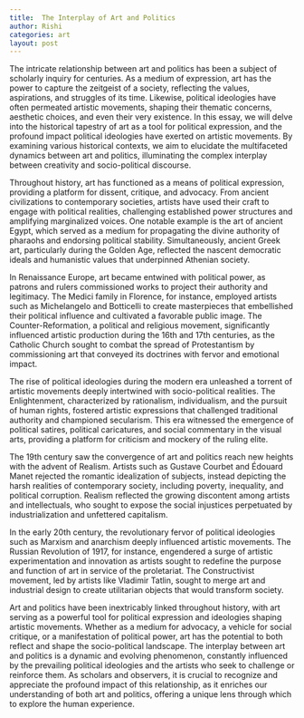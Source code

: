```yaml
---
title:  The Interplay of Art and Politics
author: Rishi
categories: art
layout: post
---
```



The intricate relationship between art and politics has been a subject of scholarly inquiry for centuries. As a medium of expression, art has the power to capture the zeitgeist of a society, reflecting the values, aspirations, and struggles of its time. Likewise, political ideologies have often permeated artistic movements, shaping their thematic concerns, aesthetic choices, and even their very existence. In this essay, we will delve into the historical tapestry of art as a tool for political expression, and the profound impact political ideologies have exerted on artistic movements. By examining various historical contexts, we aim to elucidate the multifaceted dynamics between art and politics, illuminating the complex interplay between creativity and socio-political discourse.

Throughout history, art has functioned as a means of political expression, providing a platform for dissent, critique, and advocacy. From ancient civilizations to contemporary societies, artists have used their craft to engage with political realities, challenging established power structures and amplifying marginalized voices. One notable example is the art of ancient Egypt, which served as a medium for propagating the divine authority of pharaohs and endorsing political stability. Simultaneously, ancient Greek art, particularly during the Golden Age, reflected the nascent democratic ideals and humanistic values that underpinned Athenian society.

In Renaissance Europe, art became entwined with political power, as patrons and rulers commissioned works to project their authority and legitimacy. The Medici family in Florence, for instance, employed artists such as Michelangelo and Botticelli to create masterpieces that embellished their political influence and cultivated a favorable public image. The Counter-Reformation, a political and religious movement, significantly influenced artistic production during the 16th and 17th centuries, as the Catholic Church sought to combat the spread of Protestantism by commissioning art that conveyed its doctrines with fervor and emotional impact.

The rise of political ideologies during the modern era unleashed a torrent of artistic movements deeply intertwined with socio-political realities. The Enlightenment, characterized by rationalism, individualism, and the pursuit of human rights, fostered artistic expressions that challenged traditional authority and championed secularism. This era witnessed the emergence of political satires, political caricatures, and social commentary in the visual arts, providing a platform for criticism and mockery of the ruling elite.

The 19th century saw the convergence of art and politics reach new heights with the advent of Realism. Artists such as Gustave Courbet and Édouard Manet rejected the romantic idealization of subjects, instead depicting the harsh realities of contemporary society, including poverty, inequality, and political corruption. Realism reflected the growing discontent among artists and intellectuals, who sought to expose the social injustices perpetuated by industrialization and unfettered capitalism.

In the early 20th century, the revolutionary fervor of political ideologies such as Marxism and anarchism deeply influenced artistic movements. The Russian Revolution of 1917, for instance, engendered a surge of artistic experimentation and innovation as artists sought to redefine the purpose and function of art in service of the proletariat. The Constructivist movement, led by artists like Vladimir Tatlin, sought to merge art and industrial design to create utilitarian objects that would transform society.

Art and politics have been inextricably linked throughout history, with art serving as a powerful tool for political expression and ideologies shaping artistic movements. Whether as a medium for advocacy, a vehicle for social critique, or a manifestation of political power, art has the potential to both reflect and shape the socio-political landscape. The interplay between art and politics is a dynamic and evolving phenomenon, constantly influenced by the prevailing political ideologies and the artists who seek to challenge or reinforce them. As scholars and observers, it is crucial to recognize and appreciate the profound impact of this relationship, as it enriches our understanding of both art and politics, offering a unique lens through which to explore the human experience.
